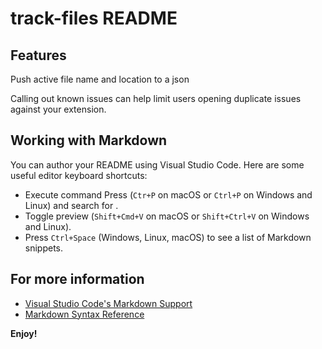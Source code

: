# track-files README


## Features
Push active file name and location to a json



Calling out known issues can help limit users opening duplicate issues against your extension.

## Working with Markdown

You can author your README using Visual Studio Code. Here are some useful editor keyboard shortcuts:

* Execute command Press (`Ctr+P` on macOS or `Ctrl+P` on Windows and Linux) and search for .
* Toggle preview (`Shift+Cmd+V` on macOS or `Shift+Ctrl+V` on Windows and Linux).
* Press `Ctrl+Space` (Windows, Linux, macOS) to see a list of Markdown snippets.

## For more information

* [Visual Studio Code's Markdown Support](http://code.visualstudio.com/docs/languages/markdown)
* [Markdown Syntax Reference](https://help.github.com/articles/markdown-basics/)

**Enjoy!**
